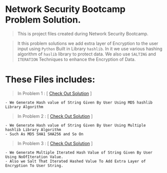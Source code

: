 # Network Security Bootcamp Problem Solution.
> This is project files created during Network Security Bootcamp.

> It this problem solutions we add extra layer of Encryption to the user input using ```Python``` Built in Library ```hashlib```. 
In it we use various hashing algorithm of ```haslib``` library to protect data.
We also use ```SALTING``` and ```ITERATION``` Techniques to enhance the Encryption of Data.

# These Files includes:
> In Problem 1 : [ [Check Out Solution](https://github.com/DarkSoul231/Network_Security_Bootcamp/blob/main/Problem%201%20Hash%20md5.py) ]
   ``` 
   - We Generate Hash value of String Given By User Using MD5 hashlib Library Algorithm
   ```
> In Problem 2 : [ [Check Out Solution](https://github.com/DarkSoul231/Network_Security_Bootcamp/blob/main/Problem%202%20Multiple%20hashlib%20algorithms.py) ]
   ``` 
   - We Generate Hash value of String Given By User Using Multiple hashlib Library Algorithm
   - Such As MD5 SHA1 SHA256 and So On
   ```
> In Problem 3 : [ [Check Out Solution](https://github.com/DarkSoul231/Network_Security_Bootcamp/blob/main/Problem%203%20Iteration%20and%20Salting%20of%20String.py) ]
   ``` 
   - We Generate Multiple Iterated Hash Value of String Given By User Using NoOfIteration Value.
   - Also we Salt That Iterated Hashed Value To Add Extra Layer of Encryption To User String.
   ```
   #

